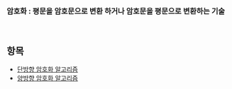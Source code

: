 ### 암호화 : 평문을 암호문으로 변환 하거나 암호문을 평문으로 변환하는 기술  
<br/>

## 항목
* [단방향 암호화 알고리즘](https://github.com/jwsimhj97/TIL/blob/main/WORK/Encryption/Encryption_oneWay.md)
* [양방향 암호화 알고리즘](https://github.com/jwsimhj97/TIL/blob/main/WORK/Encryption/Encryption_bidirectional.md)

